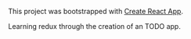 This project was bootstrapped with [Create React App](https://github.com/facebookincubator/create-react-app).

Learning redux through the creation of an TODO app.